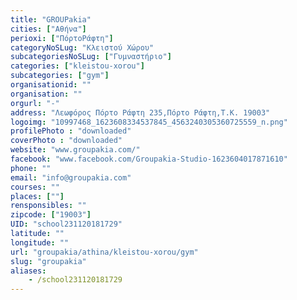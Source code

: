 ```yaml
---
title: "GROUPakia"
cities: ["Αθήνα"]
perioxi: ["ΠόρτοΡάφτη"]
categoryNoSLug: "Κλειστού Χώρου"
subcategoriesNoSLug: ["Γυμναστήριο"]
categories: ["kleistou-xorou"]
subcategories: ["gym"]
organisationid: ""
organisation: ""
orgurl: "-"
address: "Λεωφόρος Πόρτο Ράφτη 235,Πόρτο Ράφτη,Τ.Κ. 19003"
logoimg: "10997468_1623608334537845_4563240305360725559_n.png"
profilePhoto : "downloaded"
coverPhoto : "downloaded"
website: "www.groupakia.com/"
facebook: "www.facebook.com/Groupakia-Studio-1623604017871610"
phone: ""
email: "info@groupakia.com"
courses: ""
places: [""]
rensponsibles: ""
zipcode: ["19003"]
UID: "school231120181729"
latitude: ""
longitude: ""
url: "groupakia/athina/kleistou-xorou/gym"
slug: "groupakia"
aliases:
    - /school231120181729
---
```





